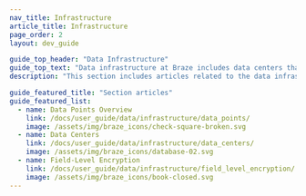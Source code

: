 ```yaml
---
nav_title: Infrastructure 
article_title: Infrastructure 
page_order: 2
layout: dev_guide

guide_top_header: "Data Infrastructure"
guide_top_text: "Data infrastructure at Braze includes data centers that help to minimize latency, which is the time it takes for data to travel between the server and the user. This allows our services to be reliable and scalable. This also includes field-level encryption to help protect sensitive data to minimize personally identifiable information (PII) shared in Braze."
description: "This section includes articles related to the data infrastructure in Braze." 

guide_featured_title: "Section articles"
guide_featured_list:
  - name: Data Points Overview
    link: /docs/user_guide/data/infrastructure/data_points/
    image: /assets/img/braze_icons/check-square-broken.svg
  - name: Data Centers
    link: /docs/user_guide/data/infrastructure/data_centers/
    image: /assets/img/braze_icons/database-02.svg
  - name: Field-Level Encryption
    link: /docs/user_guide/data/infrastructure/field_level_encryption/
    image: /assets/img/braze_icons/book-closed.svg
---
```

<br><br>
